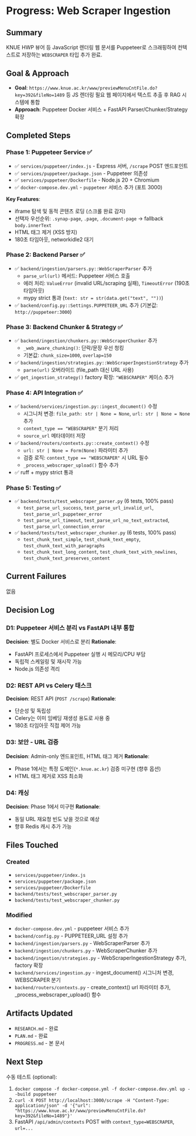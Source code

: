 # Progress: Web Scraper Ingestion

## Summary
KNUE HWP 뷰어 등 JavaScript 렌더링 웹 문서를 Puppeteer로 스크래핑하여 컨텍스트로 저장하는 `WEBSCRAPER` 타입 추가 완료.

## Goal & Approach
- **Goal**: `https://www.knue.ac.kr/www/previewMenuCntFile.do?key=392&fileNo=1489` 등 JS 렌더링 필요 웹 페이지에서 텍스트 추출 후 RAG 시스템에 통합
- **Approach**: Puppeteer Docker 서비스 + FastAPI Parser/Chunker/Strategy 확장

## Completed Steps

### Phase 1: Puppeteer Service ✅
- ✅ `services/puppeteer/index.js` - Express 서버, `/scrape` POST 엔드포인트
- ✅ `services/puppeteer/package.json` - Puppeteer 의존성
- ✅ `services/puppeteer/Dockerfile` - Node.js 20 + Chromium
- ✅ `docker-compose.dev.yml` - `puppeteer` 서비스 추가 (포트 3000)

**Key Features**:
- iframe 탐색 및 동적 콘텐츠 로딩 (스크롤 완료 감지)
- 선택자 우선순위: `.synap-page`, `.page`, `.document-page` → fallback `body.innerText`
- HTML 태그 제거 (XSS 방지)
- 180초 타임아웃, networkidle2 대기

### Phase 2: Backend Parser ✅
- ✅ `backend/ingestion/parsers.py::WebScraperParser` 추가
  - `parse_url(url)` 메서드: Puppeteer 서비스 호출
  - 에러 처리: `ValueError` (invalid URL/scraping 실패), `TimeoutError` (190초 타임아웃)
  - mypy strict 통과 (`text: str = str(data.get("text", ""))`)
- ✅ `backend/config.py::Settings.PUPPETEER_URL` 추가 (기본값: `http://puppeteer:3000`)

### Phase 3: Backend Chunker & Strategy ✅
- ✅ `backend/ingestion/chunkers.py::WebScraperChunker` 추가
  - `_web_aware_chunking()`: 단락/문장 우선 청킹
  - 기본값: `chunk_size=1000`, `overlap=150`
- ✅ `backend/ingestion/strategies.py::WebScraperIngestionStrategy` 추가
  - `parse(url)` 오버라이드 (file_path 대신 URL 사용)
- ✅ `get_ingestion_strategy()` factory 확장: `"WEBSCRAPER"` 케이스 추가

### Phase 4: API Integration ✅
- ✅ `backend/services/ingestion.py::ingest_document()` 수정
  - 시그니처 변경: `file_path: str | None = None`, `url: str | None = None` 추가
  - `context_type == "WEBSCRAPER"` 분기 처리
  - `source_url` 메타데이터 저장
- ✅ `backend/routers/contexts.py::create_context()` 수정
  - `url: str | None = Form(None)` 파라미터 추가
  - 검증 로직: `context_type == "WEBSCRAPER"` 시 URL 필수
  - `_process_webscraper_upload()` 함수 추가
- ✅ ruff + mypy strict 통과

### Phase 5: Testing ✅
- ✅ `backend/tests/test_webscraper_parser.py` (6 tests, 100% pass)
  - `test_parse_url_success`, `test_parse_url_invalid_url`, `test_parse_url_puppeteer_error`
  - `test_parse_url_timeout`, `test_parse_url_no_text_extracted`, `test_parse_url_connection_error`
- ✅ `backend/tests/test_webscraper_chunker.py` (6 tests, 100% pass)
  - `test_chunk_text_simple`, `test_chunk_text_empty`, `test_chunk_text_with_paragraphs`
  - `test_chunk_text_long_content`, `test_chunk_text_with_newlines`, `test_chunk_text_preserves_content`

## Current Failures
없음

## Decision Log

### D1: Puppeteer 서비스 분리 vs FastAPI 내부 통합
**Decision**: 별도 Docker 서비스로 분리
**Rationale**:
- FastAPI 프로세스에서 Puppeteer 실행 시 메모리/CPU 부담
- 독립적 스케일링 및 재시작 가능
- Node.js 의존성 격리

### D2: REST API vs Celery 태스크
**Decision**: REST API (`POST /scrape`)
**Rationale**:
- 단순성 및 독립성
- Celery는 이미 임베딩 재생성 용도로 사용 중
- 180초 타임아웃 직접 제어 가능

### D3: 보안 - URL 검증
**Decision**: Admin-only 엔드포인트, HTML 태그 제거
**Rationale**:
- Phase 1에서는 특정 도메인(`*.knue.ac.kr`) 검증 미구현 (향후 옵션)
- HTML 태그 제거로 XSS 최소화

### D4: 캐싱
**Decision**: Phase 1에서 미구현
**Rationale**:
- 동일 URL 재요청 빈도 낮을 것으로 예상
- 향후 Redis 캐시 추가 가능

## Files Touched

### Created
- `services/puppeteer/index.js`
- `services/puppeteer/package.json`
- `services/puppeteer/Dockerfile`
- `backend/tests/test_webscraper_parser.py`
- `backend/tests/test_webscraper_chunker.py`

### Modified
- `docker-compose.dev.yml` - puppeteer 서비스 추가
- `backend/config.py` - PUPPETEER_URL 설정 추가
- `backend/ingestion/parsers.py` - WebScraperParser 추가
- `backend/ingestion/chunkers.py` - WebScraperChunker 추가
- `backend/ingestion/strategies.py` - WebScraperIngestionStrategy 추가, factory 확장
- `backend/services/ingestion.py` - ingest_document() 시그니처 변경, WEBSCRAPER 분기
- `backend/routers/contexts.py` - create_context() url 파라미터 추가, _process_webscraper_upload() 함수

## Artifacts Updated
- `RESEARCH.md` - 완료
- `PLAN.md` - 완료
- `PROGRESS.md` - 본 문서

## Next Step
수동 테스트 (optional):
1. `docker compose -f docker-compose.yml -f docker-compose.dev.yml up --build puppeteer`
2. `curl -X POST http://localhost:3000/scrape -H "Content-Type: application/json" -d '{"url": "https://www.knue.ac.kr/www/previewMenuCntFile.do?key=392&fileNo=1489"}'`
3. FastAPI `/api/admin/contexts` POST with `context_type=WEBSCRAPER`, `url=...`
